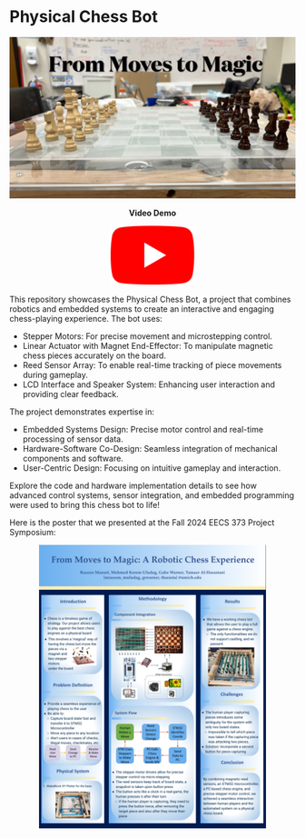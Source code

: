 # Physical Chess Bot
<div align="center">
  <a href="https://youtu.be/iiL4xXYcxQk" target="_blank">
    <img src="assets/Chessbotlogo.jpeg" alt="YouTube" width="750" />
  </a>
</div>
<div align="center">
  <p><strong>Video Demo</strong></p>
  <a href="https://youtu.be/iiL4xXYcxQk" target="_blank">
    <img src="assets/youtube_logo.png" alt="YouTube" width="150" />
  </a>
</div>



This repository showcases the Physical Chess Bot, a project that combines robotics and embedded systems to create an interactive and engaging chess-playing experience.
The bot uses:
- Stepper Motors: For precise movement and microstepping control.
- Linear Actuator with Magnet End-Effector: To manipulate magnetic chess pieces accurately on the board.
- Reed Sensor Array: To enable real-time tracking of piece movements during gameplay.
- LCD Interface and Speaker System: Enhancing user interaction and providing clear feedback.

The project demonstrates expertise in:
- Embedded Systems Design: Precise motor control and real-time processing of sensor data.
- Hardware-Software Co-Design: Seamless integration of mechanical components and software.
- User-Centric Design: Focusing on intuitive gameplay and interaction.

Explore the code and hardware implementation details to see how advanced control systems, sensor integration, and embedded programming were used to bring this chess bot to life!

Here is the poster that we presented at the Fall 2024 EECS 373 Project Symposium:
<div align="center">
  <img src="assets/ChessBotPoster.png" alt="Chessbot Poster" width="400" />
</div>

